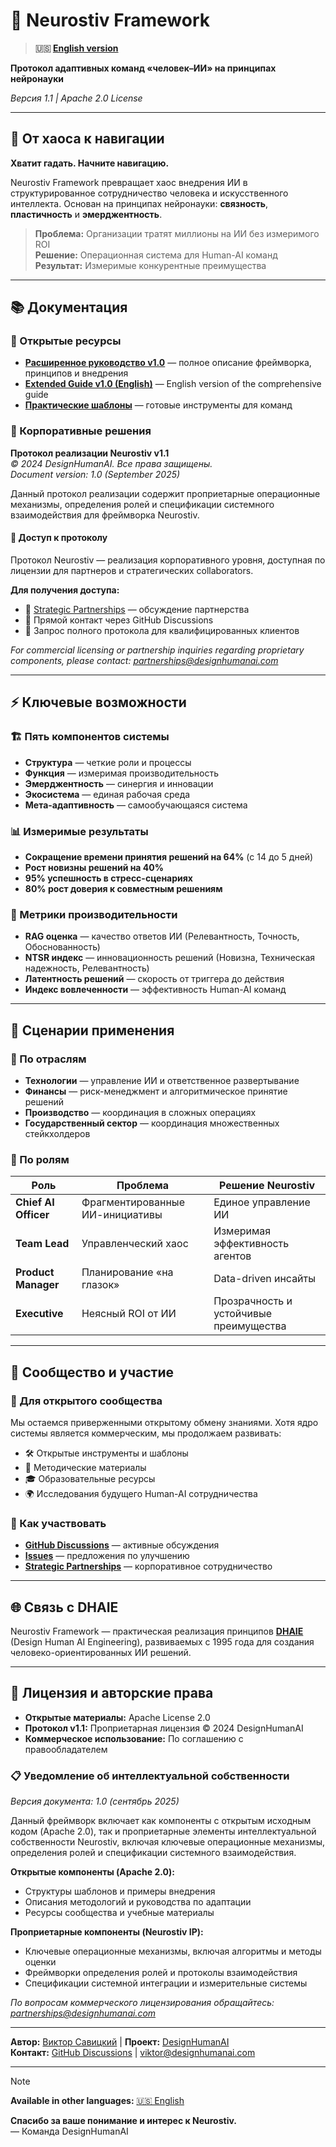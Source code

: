 # 🧠 Neurostiv Framework

> **🇺🇸 [English version](README.en.md)**

**Протокол адаптивных команд «человек–ИИ» на принципах нейронауки**

*Версия 1.1 | Apache 2.0 License*

---

## 🎯 От хаоса к навигации

**Хватит гадать. Начните навигацию.**

Neurostiv Framework превращает хаос внедрения ИИ в структурированное сотрудничество человека и искусственного интеллекта. Основан на принципах нейронауки: **связность**, **пластичность** и **эмерджентность**.

> **Проблема:** Организации тратят миллионы на ИИ без измеримого ROI  
> **Решение:** Операционная система для Human-AI команд  
> **Результат:** Измеримые конкурентные преимущества

---

## 📚 Документация

### 📖 Открытые ресурсы
- **[Расширенное руководство v1.0](docs/extended-guide-v1.0.md)** — полное описание фреймворка, принципов и внедрения
- **[Extended Guide v1.0 (English)](docs/extended-guide-v1.0.en.md)** — English version of the comprehensive guide
- **[Практические шаблоны](templates/)** — готовые инструменты для команд

### 🔐 Корпоративные решения

**Протокол реализации Neurostiv v1.1**  
*© 2024 DesignHumanAI. Все права защищены.*  
*Document version: 1.0 (September 2025)*

Данный протокол реализации содержит проприетарные операционные механизмы, определения ролей и спецификации системного взаимодействия для фреймворка Neurostiv.

#### 🤝 Доступ к протоколу
Протокол Neurostiv — реализация корпоративного уровня, доступная по лицензии для партнеров и стратегических collaborators.

**Для получения доступа:**
- 💼 [Strategic Partnerships](https://github.com/designhumanai/neurostiv-framework/blob/main/docs/PARTNERSHIP_v1.0.md) — обсуждение партнерства  
- 📧 Прямой контакт через GitHub Discussions
- 🎯 Запрос полного протокола для квалифицированных клиентов

*For commercial licensing or partnership inquiries regarding proprietary components, please contact: partnerships@designhumanai.com*

---

## ⚡ Ключевые возможности

### 🏗️ Пять компонентов системы
- **Структура** — четкие роли и процессы
- **Функция** — измеримая производительность  
- **Эмерджентность** — синергия и инновации
- **Экосистема** — единая рабочая среда
- **Мета-адаптивность** — самообучающаяся система

### 📊 Измеримые результаты
- **Сокращение времени принятия решений на 64%** (с 14 до 5 дней)
- **Рост новизны решений на 40%**
- **95% успешность в стресс-сценариях**
- **80% рост доверия к совместным решениям**

### 🎯 Метрики производительности
- **RAG оценка** — качество ответов ИИ (Релевантность, Точность, Обоснованность)
- **NTSR индекс** — инновационность решений (Новизна, Техническая надежность, Релевантность)
- **Латентность решений** — скорость от триггера до действия
- **Индекс вовлеченности** — эффективность Human-AI команд

---

## 🚀 Сценарии применения

### 🏢 По отраслям
- **Технологии** — управление ИИ и ответственное развертывание
- **Финансы** — риск-менеджмент и алгоритмическое принятие решений  
- **Производство** — координация в сложных операциях
- **Государственный сектор** — координация множественных стейкхолдеров

### 👥 По ролям
| Роль | Проблема | Решение Neurostiv |
|------|----------|-------------------|
| **Chief AI Officer** | Фрагментированные ИИ-инициативы | Единое управление ИИ |
| **Team Lead** | Управленческий хаос | Измеримая эффективность агентов |
| **Product Manager** | Планирование «на глазок» | Data-driven инсайты |
| **Executive** | Неясный ROI от ИИ | Прозрачность и устойчивые преимущества |

---

## 🤝 Сообщество и участие

### 📢 Для открытого сообщества
Мы остаемся приверженными открытому обмену знаниями. Хотя ядро системы является коммерческим, мы продолжаем развивать:
- 🛠️ Открытые инструменты и шаблоны
- 📖 Методические материалы  
- 🎓 Образовательные ресурсы
- 🌍 Исследования будущего Human-AI сотрудничества

### 🔗 Как участвовать
- **[GitHub Discussions](https://github.com/designhumanai/neurostiv-framework/discussions)** — активные обсуждения
- **[Issues](https://github.com/designhumanai/neurostiv-framework/issues)** — предложения по улучшению
- **[Strategic Partnerships](docs/PARTNERSHIP_v1.0.md)** — корпоративное сотрудничество

---

## 🌐 Связь с DHAIE

Neurostiv Framework — практическая реализация принципов **[DHAIE](https://github.com/designhumanai/design-human-ai)** (Design Human AI Engineering), развиваемых с 1995 года для создания человеко-ориентированных ИИ решений.

---

## 📄 Лицензия и авторские права

- **Открытые материалы:** Apache License 2.0  
- **Протокол v1.1:** Проприетарная лицензия © 2024 DesignHumanAI  
- **Коммерческое использование:** По соглашению с правообладателем  

### 📋 Уведомление об интеллектуальной собственности  
*Версия документа: 1.0 (сентябрь 2025)*  

Данный фреймворк включает как компоненты с открытым исходным кодом (Apache 2.0), так и проприетарные элементы интеллектуальной собственности Neurostiv, включая ключевые операционные механизмы, определения ролей и спецификации системного взаимодействия.  

**Открытые компоненты (Apache 2.0):**  
- Структуры шаблонов и примеры внедрения  
- Описания методологий и руководства по адаптации  
- Ресурсы сообщества и учебные материалы  

**Проприетарные компоненты (Neurostiv IP):**  
- Ключевые операционные механизмы, включая алгоритмы и методы оценки  
- Фреймворки определения ролей и протоколы взаимодействия  
- Спецификации системной интеграции и измерительные системы  

*По вопросам коммерческого лицензирования обращайтесь: partnerships@designhumanai.com*  

---

**Автор:** [Виктор Савицкий](https://github.com/designhumanai) | **Проект:** [DesignHumanAI](https://designhumanai.com)  
**Контакт:** [GitHub Discussions](https://github.com/designhumanai/neurostiv-framework/discussions) | [viktor@designhumanai.com](mailto:viktor@designhumanai.com)

---

> [!NOTE]
> **Available in other languages:** [🇺🇸 English](README.en.md)

**Спасибо за ваше понимание и интерес к Neurostiv.**  
— Команда DesignHumanAI




